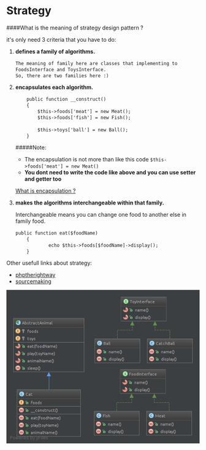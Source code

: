 Strategy
====================

####What is the meaning of strategy design pattern ?

it's only need 3 criteria that you have to do:

1. **defines a family of algorithms.**

    ```
    The meaning of family here are classes that implementing to FoodsInterface and ToysInterface.
    So, there are two families here :)
    ```

2. **encapsulates each algorithm.**

    ```
        public function __construct()
        {
            $this->foods['meat'] = new Meat();
            $this->foods['fish'] = new Fish();

            $this->toys['ball'] = new Ball();
        }
    ```

    #####Note:

    - The encapsulation is not more than like this code `$this->foods['meat'] = new Meat()`
    - **You dont need to write the code like above and you can use setter and getter too**

    [What is encapsulation ?](http://stackoverflow.com/questions/985298/what-is-encapsulation-with-simple-example-in-php)

3. **makes the algorithms interchangeable within that family.**

    Interchangeable means you can change one food to another else in family food.

    ```
    public function eat($foodName)
        {
                echo $this->foods[$foodName]->display();
        }
    ```

Other usefull links about strategy:

- [phptherightway](http://www.phptherightway.com/pages/Design-Patterns.html#strategy)
- [sourcemaking](http://sourcemaking.com/design_patterns/strategy)

![strategy diagram](diagram.png?raw=true "strategy diagram")



